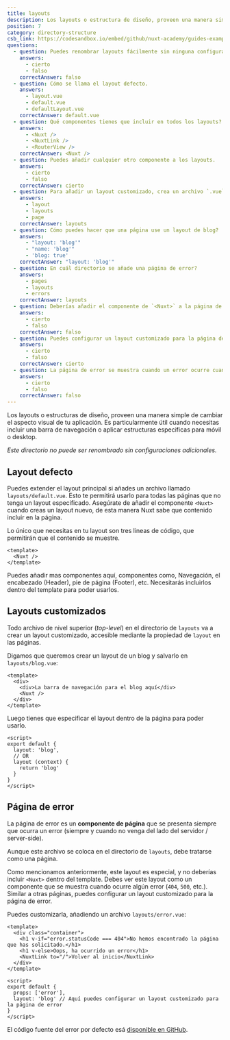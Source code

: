 ```yaml
---
title: layouts
description: Los layouts o estructura de diseño, proveen una manera simple de cambiar el aspecto visual de tu aplicación. Es particularmente útil cuando necesitas incluir una barra de navegación o aplicar estructuras especificas para móvil o desktop.
position: 7
category: directory-structure
csb_link: https://codesandbox.io/embed/github/nuxt-academy/guides-examples/tree/master/04_directory_structure/07_layouts?fontsize=14&hidenavigation=1&theme=dark
questions:
  - question: Puedes renombrar layouts fácilmente sin ninguna configuración adicional.
    answers:
      - cierto
      - falso
    correctAnswer: falso
  - question: Cómo se llama el layout defecto.
    answers:
      - layout.vue
      - default.vue
      - defaultLayout.vue
    correctAnswer: default.vue
  - question: Qué componentes tienes que incluir en todos los layouts?
    answers:
      - <Nuxt />
      - <NuxtLink />
      - <RouterView />
    correctAnswer: <Nuxt />
  - question: Puedes añadir cualquier otro componente a los layouts.
    answers:
      - cierto
      - falso
    correctAnswer: cierto
  - question: Para añadir un layout customizado, crea un archivo `.vue` y añádelo al directorio de
    answers:
      - layout
      - layouts
      - page
    correctAnswer: layouts
  - question: Cómo puedes hacer que una página use un layout de blog?
    answers:
      - "layout: 'blog'"
      - "name: 'blog'"
      - 'blog: true'
    correctAnswer: "layout: 'blog'"
  - question: En cuál directorio se añade una página de error?
    answers:
      - pages
      - layouts
      - errors
    correctAnswer: layouts
  - question: Deberías añadir el componente de `<Nuxt>` a la página de error?
    answers:
      - cierto
      - falso
    correctAnswer: falso
  - question: Puedes configurar un layout customizado para la página de error.
    answers:
      - cierto
      - falso
    correctAnswer: cierto
  - question: La página de error se muestra cuando un error ocurre cuando el servidor esta rendering?
    answers:
      - cierto
      - falso
    correctAnswer: falso
---
```


Los layouts o estructuras de diseño, proveen una manera simple de cambiar el aspecto visual de tu aplicación. Es particularmente útil cuando necesitas incluir una barra de navegación o aplicar estructuras especificas para móvil o desktop.

<base-alert>

_Este directorio no puede ser renombrado sin configuraciones adicionales._

</base-alert>

## Layout defecto

Puedes extender el layout principal si añades un archivo llamado `layouts/default.vue`. Esto te permitirá usarlo para todas las páginas que no tenga un layout especificado. Asegúrate de añadir el componente `<Nuxt>` cuando creas un layout nuevo, de esta manera Nuxt sabe que contenido incluir en la página.

Lo único que necesitas en tu layout son tres lineas de código, que permitirán que el contenido se muestre.

```html{}[layouts/default.vue]
<template>
  <Nuxt />
</template>
```

<base-alert type="info">

Puedes añadir mas componentes aquí, componentes como, Navegación, el encabezado (Header), pie de página (Footer), etc. Necesitarás incluirlos dentro del template para poder usarlos.

</base-alert>

## Layouts customizados

Todo archivo de nivel superior (_top-level_) en el directorio de `layouts` va a crear un layout customizado, accesible mediante la propiedad de `layout` en las páginas.

Digamos que queremos crear un layout de un blog y salvarlo en `layouts/blog.vue`:

```html{}[layouts/blog.vue]
<template>
  <div>
    <div>La barra de navegación para el blog aquí</div>
    <Nuxt />
  </div>
</template>
```

Luego tienes que especificar el layout dentro de la página para poder usarlo.

```js{}[pages/posts.vue]
<script>
export default {
  layout: 'blog',
  // OR
  layout (context) {
    return 'blog'
  }
}
</script>
```

<app-modal>
  <code-sandbox  :src="csb_link"></code-sandbox>
</app-modal>

## Página de error

La página de error es un **componente de página** que se presenta siempre que ocurra un error (siempre y cuando no venga del lado del servidor / server-side).

<base-alert>

Aunque este archivo se coloca en el directorio de `layouts`, debe tratarse como una página.

</base-alert>

Como mencionamos anteriormente, este layout es especial, y no deberías incluir `<Nuxt>` dentro del template. Debes ver este layout como un componente que se muestra cuando ocurre algún error (`404`, `500`, etc.). Similar a otras páginas, puedes configurar un layout customizado para la página de error.

Puedes customizarla, añadiendo un archivo `layouts/error.vue`:

```js{}[layouts/error.vue]
<template>
  <div class="container">
    <h1 v-if="error.statusCode === 404">No hemos encontrado la página que has solicitado.</h1>
    <h1 v-else>Oops, ha ocurrido un error</h1>
    <NuxtLink to="/">Volver al inicio</NuxtLink>
  </div>
</template>

<script>
export default {
  props: ['error'],
  layout: 'blog' // Aquí puedes configurar un layout customizado para la página de error
}
</script>
```

<base-alert type="info">

El código fuente del error por defecto esá [disponible en GitHub](https://github.com/nuxt/nuxt.js/blob/dev/packages/vue-app/template/components/nuxt-error.vue).

</base-alert>

<quiz :questions="questions"></quiz>

